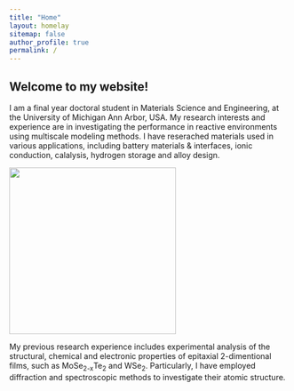 ```yaml
---
title: "Home"
layout: homelay
sitemap: false
author_profile: true
permalink: /
---
```


## Welcome to my website!

I am a final year doctoral student in Materials Science and Engineering, at the University of Michigan Ann Arbor, USA. My research interests and experience are in investigating the performance in reactive environments using multiscale modeling methods. I have reserached materials used in various applications, including  battery materials & interfaces, ionic conduction, calalysis, hydrogen storage and alloy design.

<div class="col-md-12 col-sm-9" style="background-color:transparent" >
  <img src="{{ site.url }}{{ site.baseurl }}/images/respic/cover.png" width="300px"/>
</div>

My previous research experience includes experimental analysis of the structural, chemical and electronic properties of epitaxial 2-dimentional films, such as MoSe<sub>2-x</sub>Te<sub>2</sub> and WSe<sub>2</sub>. Particularly, I have employed diffraction and spectroscopic methods to investigate their atomic structure. 


